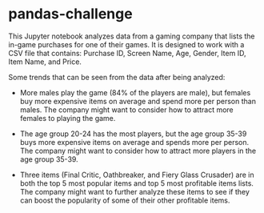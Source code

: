 # pandas-challenge

This Jupyter notebook analyzes data from a gaming company that lists the in-game purchases for one of their games.  It is designed to work with a CSV file that contains: Purchase ID, Screen Name, Age, Gender, Item ID, Item Name, and Price.  

Some trends that can be seen from the data after being analyzed:

* More males play the game (84% of the players are male), but females buy more expensive items on average and spend more per person than males.  The company might want to consider how to attract more females to playing the game. 

* The age group 20-24 has the most players, but the age group 35-39 buys more expensive items on average and spends more per person.  The company might want to consider how to attract more players in the age group 35-39.

* Three items (Final Critic, Oathbreaker, and Fiery Glass Crusader) are in both the top 5 most popular items and top 5 most profitable items lists.  The company might want to further analyze these items to see if they can boost the popularity of some of their other profitable items.  
